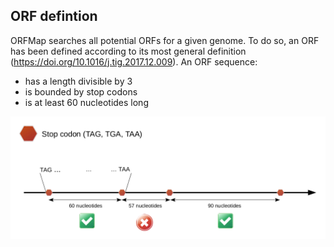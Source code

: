 ## ORF defintion

ORFMap searches all potential ORFs for a given genome. To do so, an ORF has been defined
according to its most general definition (https://doi.org/10.1016/j.tig.2017.12.009).
An ORF sequence:

 * has a length divisible by 3
 * is bounded by stop codons
 * is at least 60 nucleotides long

![orf_definition](img/mapping/orf_definition.png)

